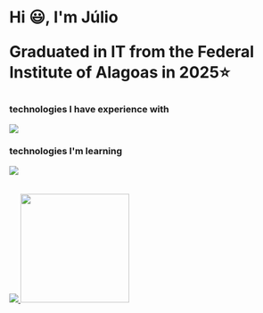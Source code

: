 <main>
    <div id="header">
        <h1>
            <p>    
                Hi 😃, I'm Júlio
            </p>
            <p>
                Graduated in IT from the Federal Institute of Alagoas in 2025⭐
            </p>
        </h1>
    </div>
    <div id="skills">
        <div>
            <h3>
                technologies I have experience with
            </h3>
            <div>
                <img src="https://skillicons.dev/icons?i=java,c,nextjs,react,tailwind,html,css,javascript,typescript,git,github"/>
            </div>
        </div>
        <div>
            <h3>
                technologies I'm learning
            </h3>
            <div>
                <img src="https://skillicons.dev/icons?i=go,postgresql,vite,prisma,mongodb,py,dart"/>
            </div>
        </div>
    </div>
    </br>
    </br>
    <div id="stats">
        <a href="https://github.com/follijulio">
            <img src="https://github-readme-stats.vercel.app/api?username=follijulio&theme=dark&show_icons=true&hide_border=true&count_private=true">
            <img height="195em" src="https://github-readme-stats.vercel.app/api/top-langs/?username=follijulio&layout=compact&hide_border=true&langs_count=16&theme=dark&include_all_commits=true&count_private=true"/>
        </a>
    </div>
</main>
